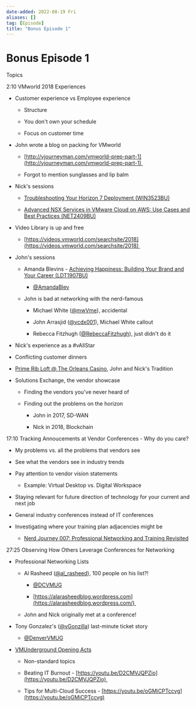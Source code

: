 ```yaml
---
date-added: 2022-08-19 Fri
aliases: []
tag: [Episode]
title: "Bonus Episode 1"
---
```


# Bonus Episode 1

Topics 

2:10 VMworld 2018 Experiences 

-   Customer experience vs Employee experience 
    
    -   Structure 
        
    -   You don't own your schedule 
        
    -   Focus on customer time 
        
-   John wrote a blog on packing for VMworld 
    
    -   [http://vjourneyman.com/vmworld-prep-part-1](http://vjourneyman.com/vmworld-prep-part-1) 
        
    -   Forgot to mention sunglasses and lip balm 
        
-   Nick's sessions 
    
    -   [Troubleshooting Your Horizon 7 Deployment (WIN3523BU)](https://videos.vmworld.com/searchsite/2018/videoplayer/19248) 
        
    -   [Advanced NSX Services in VMware Cloud on AWS: Use Cases and Best Practices (NET2409BU)](https://videos.vmworld.com/searchsite/2018/videoplayer/22209) 
        
-   Video Library is up and free 
    
    -   [https://videos.vmworld.com/searchsite/2018](https://videos.vmworld.com/searchsite/2018) 
        
-   John's sessions 
    
    -   Amanda Blevins - [Achieving Happiness: Building Your Brand and Your Career (LDT1907BU)](https://videos.vmworld.com/searchsite/2018/videoplayer/19737) 
        
        -   [@AmandaBlev](https://twitter.com/AmandaBlev) 
            
    -   John is bad at networking with the nerd-famous  
        
        -   Michael White ([@mwVme](https://twitter.com/mwVme)), accidental 
            
        -   John Arrasjid ([@vcdx001](https://twitter.com/vcdx001)), Michael White callout 
            
        -   Rebecca Fitzhugh ([@RebeccaFitzhugh](https://twitter.com/RebeccaFitzhugh)), just didn't do it 
            
-   Nick's experience as a #vAllStar  
    
-   Conflicting customer dinners 
    
-   [Prime Rib Loft @ The Orleans Casino](https://www.orleanscasino.com/dine/fine-dining/the-prime-rib-loft), John and Nick's Tradition 
    
-   Solutions Exchange, the vendor showcase 
    
    -   Finding the vendors you've never heard of 
        
    -   Finding out the problems on the horizon 
        
        -   John in 2017, SD-WAN 
            
        -   Nick in 2018, Blockchain 
            

17:10 Tracking Annoucements at Vendor Conferences - Why do you care? 

-   My problems vs. all the problems that vendors see 
    
-   See what the vendors see in industry trends 
    
-   Pay attention to vendor vision statements 
    
    -   Example: Virtual Desktop vs. Digital Workspace 
        
-   Staying relevant for future direction of technology for your current and next job 
    
-   General industry conferences instead of IT conferences 
    
-   Investigating where your training plan adjacencies might be 
    
    -   [Nerd Journey 007: Professional Networking and Training Revisited](http://nerd-journey.com/nerd-journey-007-professional-networking-and-training-revisited/) 
        

27:25 Observing How Others Leverage Conferences for Networking 

-   Professional Networking Lists 
    
    -   Al Rasheed ([@al_rasheed](https://twitter.com/al_rasheed)), 100 people on his list?! 
        
        -   [@DCVMUG](https://twitter.com/DCVMUG) 
            
        -   [https://alarasheedblog.wordpress.com](https://alarasheedblog.wordpress.com/) 
            
    -   John and Nick originally met at a conference! 
        
-   Tony Gonzalez's ([@vGonzilla](https://twitter.com/vGonzilla)) last-minute ticket story 
    
    -   [@DenverVMUG](https://twitter.com/DenverVMUG) 
        
-   [VMUnderground Opening Acts](https://blog.vmunderground.com/2018/09/14/opening-acts-2018-panel-videos-posted/) 
    
    -   Non-standard topics 
        
    -   Beating IT Burnout - [https://youtu.be/D2CMVJQPZio](https://youtu.be/D2CMVJQPZio) 
        
    -   Tips for Multi-Cloud Success - [https://youtu.be/oGMiCPTccvg](https://youtu.be/oGMiCPTccvg)